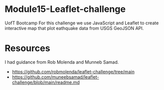 # Module15-Leaflet-challenge
UofT Bootcamp
For this challenge we use JavaScript and Leaflet to create interactive map that plot eathquake data from USGS GeoJSON API.

# Resources
I had guidance from Rob Molenda and Munneb Samad.
- https://github.com/robmolenda/leaflet-challenge/tree/main
- https://github.com/muneebsamad/leaflet-challenge/blob/main/readme.md